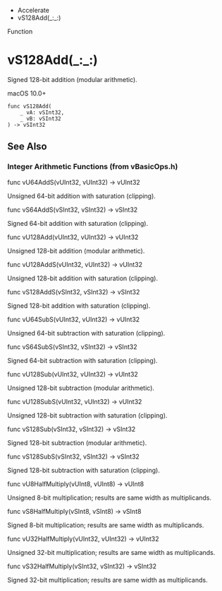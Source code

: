 

- Accelerate
-  vS128Add(\_:\_:) 

Function

# vS128Add(\_:\_:)

Signed 128-bit addition (modular arithmetic).

macOS 10.0+

``` source
func vS128Add(
    _ vA: vSInt32,
    _ vB: vSInt32
) -> vSInt32
```

## See Also

### Integer Arithmetic Functions (from vBasicOps.h)

func vU64AddS(vUInt32, vUInt32) -> vUInt32

Unsigned 64-bit addition with saturation (clipping).

func vS64AddS(vSInt32, vSInt32) -> vSInt32

Signed 64-bit addition with saturation (clipping).

func vU128Add(vUInt32, vUInt32) -> vUInt32

Unsigned 128-bit addition (modular arithmetic).

func vU128AddS(vUInt32, vUInt32) -> vUInt32

Unsigned 128-bit addition with saturation (clipping).

func vS128AddS(vSInt32, vSInt32) -> vSInt32

Signed 128-bit addition with saturation (clipping).

func vU64SubS(vUInt32, vUInt32) -> vUInt32

Unsigned 64-bit subtraction with saturation (clipping).

func vS64SubS(vSInt32, vSInt32) -> vSInt32

Signed 64-bit subtraction with saturation (clipping).

func vU128Sub(vUInt32, vUInt32) -> vUInt32

Unsigned 128-bit subtraction (modular arithmetic).

func vU128SubS(vUInt32, vUInt32) -> vUInt32

Unsigned 128-bit subtraction with saturation (clipping).

func vS128Sub(vSInt32, vSInt32) -> vSInt32

Signed 128-bit subtraction (modular arithmetic).

func vS128SubS(vSInt32, vSInt32) -> vSInt32

Signed 128-bit subtraction with saturation (clipping).

func vU8HalfMultiply(vUInt8, vUInt8) -> vUInt8

Unsigned 8-bit multiplication; results are same width as multiplicands.

func vS8HalfMultiply(vSInt8, vSInt8) -> vSInt8

Signed 8-bit multiplication; results are same width as multiplicands.

func vU32HalfMultiply(vUInt32, vUInt32) -> vUInt32

Unsigned 32-bit multiplication; results are same width as multiplicands.

func vS32HalfMultiply(vSInt32, vSInt32) -> vSInt32

Signed 32-bit multiplication; results are same width as multiplicands.

